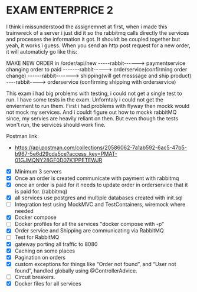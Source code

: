 # EXAM ENTERPRICE 2 #

I think i missunderstood the assignemnet at first, when i made this trainwreck of a server i just did it so the rabbitmq calls directly the services and processes the information it got. It shouldt be coupled together but yeah, it works i guess. When you send an http post request for a new order, it will automaticly go like this:

MAKE NEW ORDER in /order/api/new -----rabbit------> paymentservice changing order to paid -------rabbit-----> orderservice(confirming order change) ------rabbit-------> shipping(will get messsage and ship product) ----rabbit----> orderservice (confirming shipping with orderservice)

This exam i had big problems with testing, i could not get a single test to run. I have some tests in the exam. Unforntaly i could not get the envierment to run them. First i had problems with flyway then mockk would not mock my services. And i couldt figure out how to mockk rabbitMQ since, my servies are heavily reliant on then. 
But even though the tests won't run, the services should work fine. 

Postman link:
- https://api.postman.com/collections/20586062-7a1ab592-6ac5-47b5-b967-5e6d29cda5ce?access_key=PMAT-01GJMQNY28GF0D07K1PPETEWJR

- [x] Minimum 3 servers
- [x] Once an order is created communicate with payment with rabbitmq
- [x] once an order is paid for it needs to update order in orderservice that it is paid for. (rabbitmq)
- [x] all services use postgres and multiple databases created with init.sql
- [ ] Integration test using MockMVC and TestContainers, wiremock where needed
- [x] Docker compose
- [ ] Docker profiles for all the services "docker compose with -p"
- [x] Order service and Shipping are communicating via RabbitMQ 
- [ ] Test for RabbitMQ
- [x] gateway porting all traffic to 8080
- [x] Caching on some places
- [x] Pagination on orders
- [x] custom exceptions for things like “Order not found”, and “User not found”,  handled globally using @ControllerAdvice.
- [ ] Circuit breakers.
- [x] Docker files for all services
